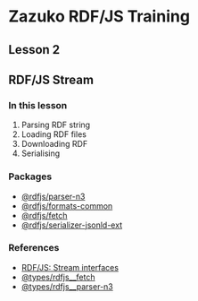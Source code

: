 # Zazuko RDF/JS Training
## Lesson 2
## RDF/JS Stream

### In this lesson

1. Parsing RDF string
2. Loading RDF files
3. Downloading RDF
4. Serialising

### Packages

- [@rdfjs/parser-n3](https://npm.im/@rdfjs/parser-n3)
- [@rdfjs/formats-common](https://npm.im/@rdfjs/formats-common)
- [@rdfjs/fetch](https://npm.im/@rdfjs/fetch)
- [@rdfjs/serializer-jsonld-ext](https://npm.im/@rdfjs/serializer-jsonld-ext)

### References

- [RDF/JS: Stream interfaces](http://rdf.js.org/stream-spec/)
- [@types/rdfjs__fetch](https://npm.im/@types/rdfjs__fetch)
- [@types/rdfjs__parser-n3](https://npm.im/@types/rdfjs__parser-n3)
